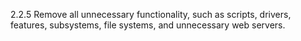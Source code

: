 2.2.5 Remove all unnecessary functionality, such as scripts, drivers, features, subsystems, file systems, and unnecessary web servers. 